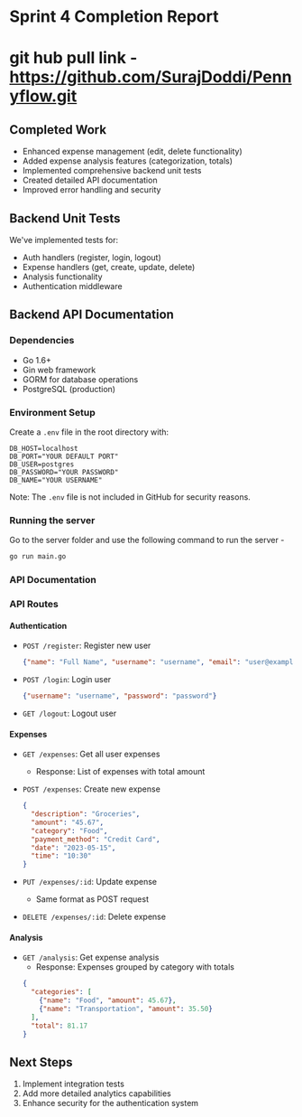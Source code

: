 # Sprint 4 Completion Report
 # git hub pull link - https://github.com/SurajDoddi/Pennyflow.git


## Completed Work
- Enhanced expense management (edit, delete functionality)
- Added expense analysis features (categorization, totals)
- Implemented comprehensive backend unit tests
- Created detailed API documentation
- Improved error handling and security

## Backend Unit Tests
We've implemented tests for:
- Auth handlers (register, login, logout)
- Expense handlers (get, create, update, delete)
- Analysis functionality
- Authentication middleware

## Backend API Documentation

### Dependencies
- Go 1.6+
- Gin web framework
- GORM for database operations
- PostgreSQL (production)

### Environment Setup
Create a `.env` file in the root directory with:
```
DB_HOST=localhost
DB_PORT="YOUR DEFAULT PORT"
DB_USER=postgres
DB_PASSWORD="YOUR PASSWORD"
DB_NAME="YOUR USERNAME"

```
Note: The `.env` file is not included in GitHub for security reasons.

### Running the server
Go to the server folder and use the following command to run the server - 

```bash
go run main.go
```

### API Documentation


### API Routes

#### Authentication
- `POST /register`: Register new user
  ```json
  {"name": "Full Name", "username": "username", "email": "user@example.com", "password": "password"}
  ```

- `POST /login`: Login user
  ```json
  {"username": "username", "password": "password"}
  ```

- `GET /logout`: Logout user

#### Expenses
- `GET /expenses`: Get all user expenses
  - Response: List of expenses with total amount

- `POST /expenses`: Create new expense
  ```json
  {
    "description": "Groceries",
    "amount": "45.67",
    "category": "Food",
    "payment_method": "Credit Card",
    "date": "2023-05-15",
    "time": "10:30"
  }
  ```

- `PUT /expenses/:id`: Update expense
  - Same format as POST request

- `DELETE /expenses/:id`: Delete expense

#### Analysis
- `GET /analysis`: Get expense analysis
  - Response: Expenses grouped by category with totals
  ```json
  {
    "categories": [
      {"name": "Food", "amount": 45.67},
      {"name": "Transportation", "amount": 35.50}
    ],
    "total": 81.17
  }
  ```

## Next Steps
1. Implement integration tests
2. Add more detailed analytics capabilities
3. Enhance security for the authentication system 